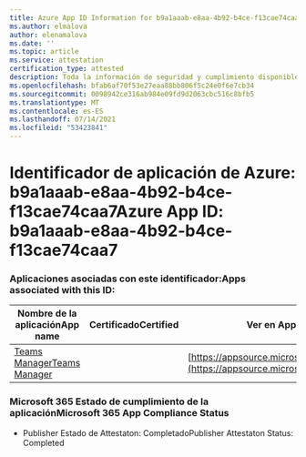 ```yaml
---
title: Azure App ID Information for b9a1aaab-e8aa-4b92-b4ce-f13cae74caa7
ms.author: elmalova
author: elenamalova
ms.date: ''
ms.topic: article
ms.service: attestation
certification_type: attested
description: Toda la información de seguridad y cumplimiento disponible para b9a1aaab-e8aa-4b92-b4ce-f13cae74caa7.
ms.openlocfilehash: bfab6af70f53e27eaa88bb806f5c24e0f6e7cb34
ms.sourcegitcommit: 0098942ce316ab984e09fd9d2063cbc516c8bfb5
ms.translationtype: MT
ms.contentlocale: es-ES
ms.lasthandoff: 07/14/2021
ms.locfileid: "53423841"
---
```

# <a name="azure-app-id-b9a1aaab-e8aa-4b92-b4ce-f13cae74caa7"></a><span data-ttu-id="94df2-103">Identificador de aplicación de Azure: b9a1aaab-e8aa-4b92-b4ce-f13cae74caa7</span><span class="sxs-lookup"><span data-stu-id="94df2-103">Azure App ID: b9a1aaab-e8aa-4b92-b4ce-f13cae74caa7</span></span>


### <a name="apps-associated-with-this-id"></a><span data-ttu-id="94df2-104">Aplicaciones asociadas con este identificador:</span><span class="sxs-lookup"><span data-stu-id="94df2-104">Apps associated with this ID:</span></span>
| <span data-ttu-id="94df2-105">**Nombre de la aplicación**</span><span class="sxs-lookup"><span data-stu-id="94df2-105">**App name**</span></span> | <span data-ttu-id="94df2-106">**Certificado**</span><span class="sxs-lookup"><span data-stu-id="94df2-106">**Certified**</span></span> | <span data-ttu-id="94df2-107">**Ver en AppSource**</span><span class="sxs-lookup"><span data-stu-id="94df2-107">**View in AppSource**</span></span> |
|-|-|-|
| [<span data-ttu-id="94df2-108">Teams Manager</span><span class="sxs-lookup"><span data-stu-id="94df2-108">Teams Manager</span></span>](https://docs.microsoft.com/en-us/microsoft-365-app-certification/forward/WA200000764) |  | [https://appsource.microsoft.com/product/office/WA200000764](https://appsource.microsoft.com/product/office/WA200000764) |

### <a name="microsoft-365-app-compliance-status"></a><span data-ttu-id="94df2-109">Microsoft 365 Estado de cumplimiento de la aplicación</span><span class="sxs-lookup"><span data-stu-id="94df2-109">Microsoft 365 App Compliance Status</span></span>
- <span data-ttu-id="94df2-110">Publisher Estado de Attestaton: Completado</span><span class="sxs-lookup"><span data-stu-id="94df2-110">Publisher Attestaton Status: Completed</span></span>
